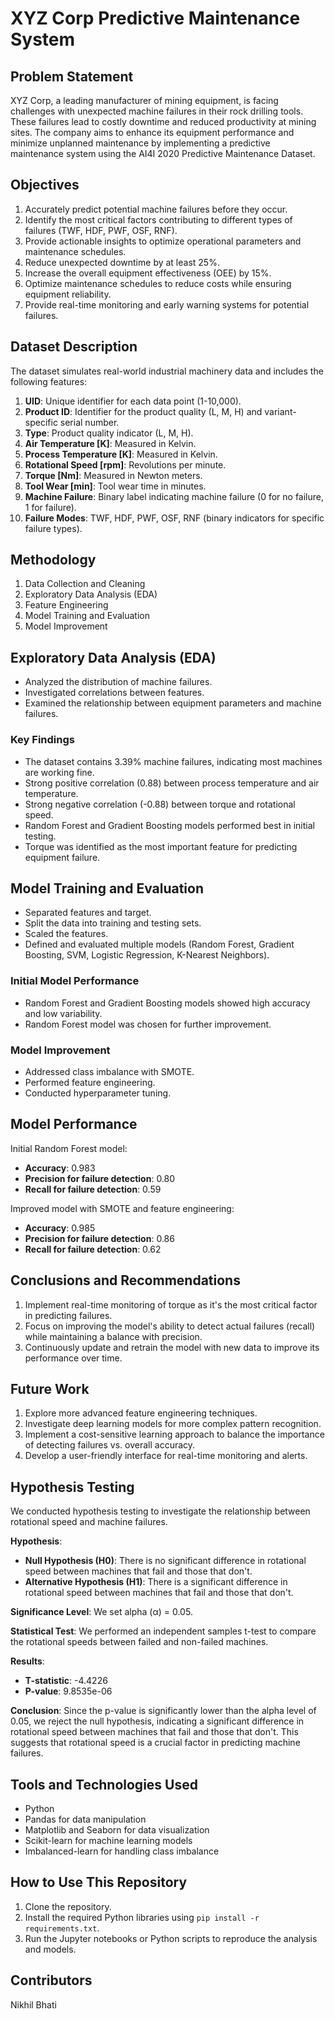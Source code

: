 # XYZ Corp Predictive Maintenance System

## Problem Statement
XYZ Corp, a leading manufacturer of mining equipment, is facing challenges with unexpected machine failures in their rock drilling tools. These failures lead to costly downtime and reduced productivity at mining sites. The company aims to enhance its equipment performance and minimize unplanned maintenance by implementing a predictive maintenance system using the AI4I 2020 Predictive Maintenance Dataset.

## Objectives
1. Accurately predict potential machine failures before they occur.
2. Identify the most critical factors contributing to different types of failures (TWF, HDF, PWF, OSF, RNF).
3. Provide actionable insights to optimize operational parameters and maintenance schedules.
4. Reduce unexpected downtime by at least 25%.
5. Increase the overall equipment effectiveness (OEE) by 15%.
6. Optimize maintenance schedules to reduce costs while ensuring equipment reliability.
7. Provide real-time monitoring and early warning systems for potential failures.

## Dataset Description
The dataset simulates real-world industrial machinery data and includes the following features:

1. **UID**: Unique identifier for each data point (1-10,000).
2. **Product ID**: Identifier for the product quality (L, M, H) and variant-specific serial number.
3. **Type**: Product quality indicator (L, M, H).
4. **Air Temperature [K]**: Measured in Kelvin.
5. **Process Temperature [K]**: Measured in Kelvin.
6. **Rotational Speed [rpm]**: Revolutions per minute.
7. **Torque [Nm]**: Measured in Newton meters.
8. **Tool Wear [min]**: Tool wear time in minutes.
9. **Machine Failure**: Binary label indicating machine failure (0 for no failure, 1 for failure).
10. **Failure Modes**: TWF, HDF, PWF, OSF, RNF (binary indicators for specific failure types).

## Methodology
1. Data Collection and Cleaning
2. Exploratory Data Analysis (EDA)
3. Feature Engineering
4. Model Training and Evaluation
5. Model Improvement

## Exploratory Data Analysis (EDA)
- Analyzed the distribution of machine failures.
- Investigated correlations between features.
- Examined the relationship between equipment parameters and machine failures.

### Key Findings
- The dataset contains 3.39% machine failures, indicating most machines are working fine.
- Strong positive correlation (0.88) between process temperature and air temperature.
- Strong negative correlation (-0.88) between torque and rotational speed.
- Random Forest and Gradient Boosting models performed best in initial testing.
- Torque was identified as the most important feature for predicting equipment failure.

## Model Training and Evaluation
- Separated features and target.
- Split the data into training and testing sets.
- Scaled the features.
- Defined and evaluated multiple models (Random Forest, Gradient Boosting, SVM, Logistic Regression, K-Nearest Neighbors).

### Initial Model Performance
- Random Forest and Gradient Boosting models showed high accuracy and low variability.
- Random Forest model was chosen for further improvement.

### Model Improvement
- Addressed class imbalance with SMOTE.
- Performed feature engineering.
- Conducted hyperparameter tuning.

## Model Performance
Initial Random Forest model:
- **Accuracy**: 0.983
- **Precision for failure detection**: 0.80
- **Recall for failure detection**: 0.59

Improved model with SMOTE and feature engineering:
- **Accuracy**: 0.985
- **Precision for failure detection**: 0.86
- **Recall for failure detection**: 0.62

## Conclusions and Recommendations
1. Implement real-time monitoring of torque as it's the most critical factor in predicting failures.
2. Focus on improving the model's ability to detect actual failures (recall) while maintaining a balance with precision.
3. Continuously update and retrain the model with new data to improve its performance over time.

## Future Work
1. Explore more advanced feature engineering techniques.
2. Investigate deep learning models for more complex pattern recognition.
3. Implement a cost-sensitive learning approach to balance the importance of detecting failures vs. overall accuracy.
4. Develop a user-friendly interface for real-time monitoring and alerts.

## Hypothesis Testing
We conducted hypothesis testing to investigate the relationship between rotational speed and machine failures.

**Hypothesis**:
- **Null Hypothesis (H0)**: There is no significant difference in rotational speed between machines that fail and those that don't.
- **Alternative Hypothesis (H1)**: There is a significant difference in rotational speed between machines that fail and those that don't.

**Significance Level**: We set alpha (α) = 0.05.

**Statistical Test**:
We performed an independent samples t-test to compare the rotational speeds between failed and non-failed machines.

**Results**:
- **T-statistic**: -4.4226
- **P-value**: 9.8535e-06

**Conclusion**:
Since the p-value is significantly lower than the alpha level of 0.05, we reject the null hypothesis, indicating a significant difference in rotational speed between machines that fail and those that don't. This suggests that rotational speed is a crucial factor in predicting machine failures.

## Tools and Technologies Used
- Python
- Pandas for data manipulation
- Matplotlib and Seaborn for data visualization
- Scikit-learn for machine learning models
- Imbalanced-learn for handling class imbalance

## How to Use This Repository
1. Clone the repository.
2. Install the required Python libraries using `pip install -r requirements.txt`.
3. Run the Jupyter notebooks or Python scripts to reproduce the analysis and models.

## Contributors
Nikhil Bhati
